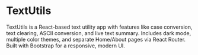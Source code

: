 # TextUtils
TextUtils is a React-based text utility app with features like case conversion, text clearing, ASCII conversion, and live text summary. Includes dark mode, multiple color themes, and separate Home/About pages via React Router. Built with Bootstrap for a responsive, modern UI.
